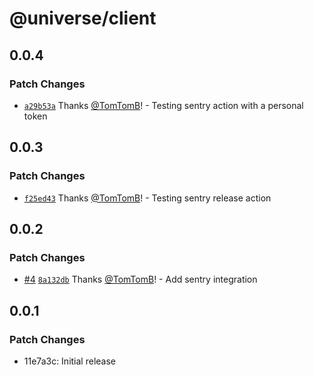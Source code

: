 # @universe/client

## 0.0.4

### Patch Changes

- [`a29b53a`](https://github.com/TomTomB/universe/commit/a29b53a9fe4efb0911b2a8f9bfd7dc9aedfc835e) Thanks [@TomTomB](https://github.com/TomTomB)! - Testing sentry action with a personal token

## 0.0.3

### Patch Changes

- [`f25ed43`](https://github.com/TomTomB/universe/commit/f25ed43c813d3ea13a1bd10b2d9f114f138e69f3) Thanks [@TomTomB](https://github.com/TomTomB)! - Testing sentry release action

## 0.0.2

### Patch Changes

- [#4](https://github.com/TomTomB/universe/pull/4) [`8a132db`](https://github.com/TomTomB/universe/commit/8a132db87f0766dc6e9c89890614eb2063a6e520) Thanks [@TomTomB](https://github.com/TomTomB)! - Add sentry integration

## 0.0.1

### Patch Changes

- 11e7a3c: Initial release
